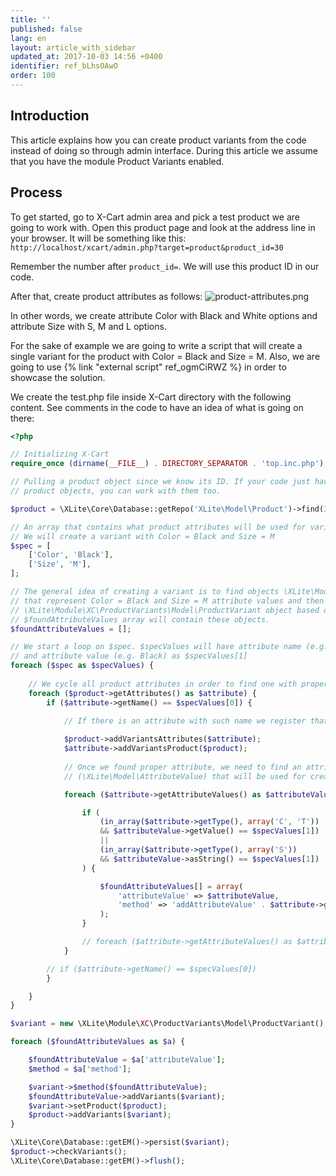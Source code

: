 ```yaml
---
title: ''
published: false
lang: en
layout: article_with_sidebar
updated_at: 2017-10-03 14:56 +0400
identifier: ref_bLhsOAwO
order: 100
---
```


## Introduction

This article explains how you can create product variants from the code instead of doing so through admin interface. During this article we assume that you have the module Product Variants enabled.

## Process

To get started, go to X-Cart admin area and pick a test product we are going to work with. Open this product page and look at the address line in your browser. It will be something like this:
`http://localhost/xcart/admin.php?target=product&product_id=30`

Remember the number after `product_id=`. We will use this product ID in our code.

After that, create product attributes as follows:
![product-attributes.png]({{site.baseurl}}/attachments/ref_bLhsOAwO/product-attributes.png)

In other words, we create attribute Color with Black and White options and attribute Size with S, M and L options.

For the sake of example we are going to write a script that will create a single variant for the product with Color = Black and Size = M. Also, we are going to use {% link "external script" ref_ogmCiRWZ %} in order to showcase the solution.

We create the test.php file inside X-Cart directory with the following content. See comments in the code to have an idea of what is going on there:

```php
<?php

// Initializing X-Cart
require_once (dirname(__FILE__) . DIRECTORY_SEPARATOR . 'top.inc.php');

// Pulling a product object since we know its ID. If your code just have 
// product objects, you can work with them too.

$product = \XLite\Core\Database::getRepo('XLite\Model\Product')->find(30);

// An array that contains what product attributes will be used for variant
// We will create a variant with Color = Black and Size = M
$spec = [
    ['Color', 'Black'], 
    ['Size', 'M'],
];

// The general idea of creating a variant is to find objects \XLite\Model\AttributeValue
// that represent Color = Black and Size = M attribute values and then create 
// \XLite\Module\XC\ProductVariants\Model\ProductVariant object based on these found objects.
// $foundAttributeValues array will contain these objects.
$foundAttributeValues = [];

// We start a loop on $spec. $specValues will have attribute name (e.g. Color) $specValues[0] 
// and attribute value (e.g. Black) as $specValues[1]
foreach ($spec as $specValues) {
	
    // We cycle all product attributes in order to find one with proper attribute name
    foreach ($product->getAttributes() as $attribute) {
        if ($attribute->getName() == $specValues[0]) {

			// If there is an attribute with such name we register that variants are based on this 		       // attribute. If we had three attributes, we could still build variants based on only             // two ones. It is possible.
            
            $product->addVariantsAttributes($attribute);
            $attribute->addVariantsProduct($product);
            
            // Once we found proper attribute, we need to find an attribute value object 
            // (\XLite\Model\AttributeValue) that will be used for creating a variant. 

            foreach ($attribute->getAttributeValues() as $attributeValue) {

                if (
                    (in_array($attribute->getType(), array('C', 'T'))
                    && $attributeValue->getValue() == $specValues[1])
                    ||
                    (in_array($attribute->getType(), array('S'))
                    && $attributeValue->asString() == $specValues[1])
                ) {

                    $foundAttributeValues[] = array(
                        'attributeValue' => $attributeValue,
                        'method' => 'addAttributeValue' . $attribute->getType(),
                    );
                }

                // foreach ($attribute->getAttributeValues() as $attributeValue)
            }

        // if ($attribute->getName() == $specValues[0])
        }

    }
}

$variant = new \XLite\Module\XC\ProductVariants\Model\ProductVariant();

foreach ($foundAttributeValues as $a) {

    $foundAttributeValue = $a['attributeValue'];
    $method = $a['method'];

    $variant->$method($foundAttributeValue);
    $foundAttributeValue->addVariants($variant);
    $variant->setProduct($product);
    $product->addVariants($variant);
}

\XLite\Core\Database::getEM()->persist($variant);
$product->checkVariants();
\XLite\Core\Database::getEM()->flush();
```